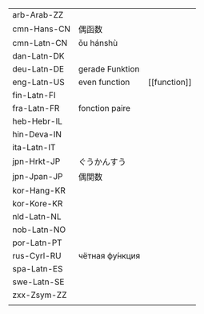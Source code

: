 | | | |
|-|-|-|
| arb-Arab-ZZ |  |  |
| cmn-Hans-CN | 偶函数 |  |
| cmn-Latn-CN | ǒu hánshù |  |
| dan-Latn-DK |  |  |
| deu-Latn-DE | gerade Funktion |  |
| eng-Latn-US | even function | [[function]] |
| fin-Latn-FI |  |  |
| fra-Latn-FR | fonction paire |  |
| heb-Hebr-IL |  |  |
| hin-Deva-IN |  |  |
| ita-Latn-IT |  |  |
| jpn-Hrkt-JP | ぐうかんすう |  |
| jpn-Jpan-JP | 偶関数 |  |
| kor-Hang-KR |  |  |
| kor-Kore-KR |  |  |
| nld-Latn-NL |  |  |
| nob-Latn-NO |  |  |
| por-Latn-PT |  |  |
| rus-Cyrl-RU | чётная фу́нкция |  |
| spa-Latn-ES |  |  |
| swe-Latn-SE |  |  |
| zxx-Zsym-ZZ |  |  |
|  |  |  |
